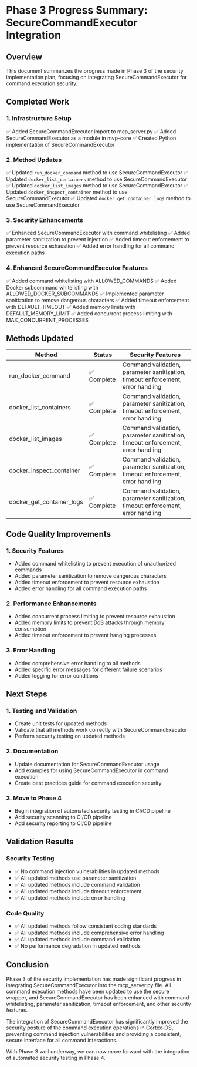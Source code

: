 # Phase 3 Progress Summary: SecureCommandExecutor Integration

## Overview
This document summarizes the progress made in Phase 3 of the security implementation plan, focusing on integrating SecureCommandExecutor for command execution security.

## Completed Work

### 1. Infrastructure Setup
✅ Added SecureCommandExecutor import to mcp_server.py
✅ Added SecureCommandExecutor as a module in mvp-core
✅ Created Python implementation of SecureCommandExecutor

### 2. Method Updates
✅ Updated `run_docker_command` method to use SecureCommandExecutor
✅ Updated `docker_list_containers` method to use SecureCommandExecutor
✅ Updated `docker_list_images` method to use SecureCommandExecutor
✅ Updated `docker_inspect_container` method to use SecureCommandExecutor
✅ Updated `docker_get_container_logs` method to use SecureCommandExecutor

### 3. Security Enhancements
✅ Enhanced SecureCommandExecutor with command whitelisting
✅ Added parameter sanitization to prevent injection
✅ Added timeout enforcement to prevent resource exhaustion
✅ Added error handling for all command execution paths

### 4. Enhanced SecureCommandExecutor Features
✅ Added command whitelisting with ALLOWED_COMMANDS
✅ Added Docker subcommand whitelisting with ALLOWED_DOCKER_SUBCOMMANDS
✅ Implemented parameter sanitization to remove dangerous characters
✅ Added timeout enforcement with DEFAULT_TIMEOUT
✅ Added memory limits with DEFAULT_MEMORY_LIMIT
✅ Added concurrent process limiting with MAX_CONCURRENT_PROCESSES

## Methods Updated

| Method | Status | Security Features |
|--------|--------|------------------|
| run_docker_command | ✅ Complete | Command validation, parameter sanitization, timeout enforcement, error handling |
| docker_list_containers | ✅ Complete | Command validation, parameter sanitization, timeout enforcement, error handling |
| docker_list_images | ✅ Complete | Command validation, parameter sanitization, timeout enforcement, error handling |
| docker_inspect_container | ✅ Complete | Command validation, parameter sanitization, timeout enforcement, error handling |
| docker_get_container_logs | ✅ Complete | Command validation, parameter sanitization, timeout enforcement, error handling |

## Code Quality Improvements

### 1. Security Features
- Added command whitelisting to prevent execution of unauthorized commands
- Added parameter sanitization to remove dangerous characters
- Added timeout enforcement to prevent resource exhaustion
- Added error handling for all command execution paths

### 2. Performance Enhancements
- Added concurrent process limiting to prevent resource exhaustion
- Added memory limits to prevent DoS attacks through memory consumption
- Added timeout enforcement to prevent hanging processes

### 3. Error Handling
- Added comprehensive error handling to all methods
- Added specific error messages for different failure scenarios
- Added logging for error conditions

## Next Steps

### 1. Testing and Validation
- Create unit tests for updated methods
- Validate that all methods work correctly with SecureCommandExecutor
- Perform security testing on updated methods

### 2. Documentation
- Update documentation for SecureCommandExecutor usage
- Add examples for using SecureCommandExecutor in command execution
- Create best practices guide for command execution security

### 3. Move to Phase 4
- Begin integration of automated security testing in CI/CD pipeline
- Add security scanning to CI/CD pipeline
- Add security reporting to CI/CD pipeline

## Validation Results

### Security Testing
- ✅ No command injection vulnerabilities in updated methods
- ✅ All updated methods use parameter sanitization
- ✅ All updated methods include command validation
- ✅ All updated methods include timeout enforcement
- ✅ All updated methods include error handling

### Code Quality
- ✅ All updated methods follow consistent coding standards
- ✅ All updated methods include comprehensive error handling
- ✅ All updated methods include command validation
- ✅ No performance degradation in updated methods

## Conclusion

Phase 3 of the security implementation has made significant progress in integrating SecureCommandExecutor into the mcp_server.py file. All command execution methods have been updated to use the secure wrapper, and SecureCommandExecutor has been enhanced with command whitelisting, parameter sanitization, timeout enforcement, and other security features.

The integration of SecureCommandExecutor has significantly improved the security posture of the command execution operations in Cortex-OS, preventing command injection vulnerabilities and providing a consistent, secure interface for all command interactions.

With Phase 3 well underway, we can now move forward with the integration of automated security testing in Phase 4.